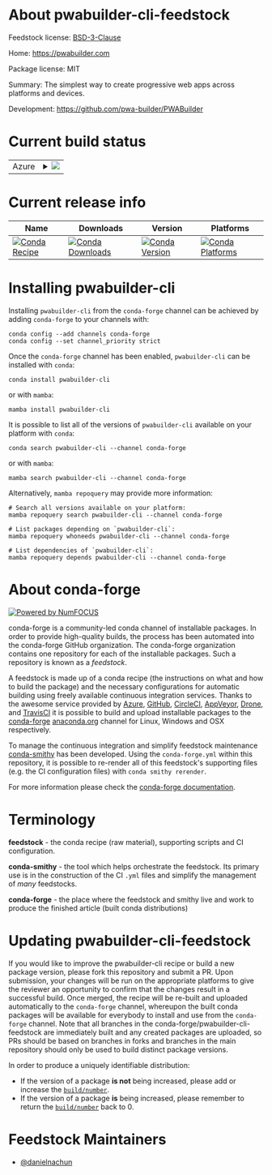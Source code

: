 About pwabuilder-cli-feedstock
==============================

Feedstock license: [BSD-3-Clause](https://github.com/conda-forge/pwabuilder-cli-feedstock/blob/main/LICENSE.txt)

Home: https://pwabuilder.com

Package license: MIT

Summary: The simplest way to create progressive web apps across platforms and devices.

Development: https://github.com/pwa-builder/PWABuilder

Current build status
====================


<table>
    
  <tr>
    <td>Azure</td>
    <td>
      <details>
        <summary>
          <a href="https://dev.azure.com/conda-forge/feedstock-builds/_build/latest?definitionId=24681&branchName=main">
            <img src="https://dev.azure.com/conda-forge/feedstock-builds/_apis/build/status/pwabuilder-cli-feedstock?branchName=main">
          </a>
        </summary>
        <table>
          <thead><tr><th>Variant</th><th>Status</th></tr></thead>
          <tbody><tr>
              <td>linux_64_nodejs20</td>
              <td>
                <a href="https://dev.azure.com/conda-forge/feedstock-builds/_build/latest?definitionId=24681&branchName=main">
                  <img src="https://dev.azure.com/conda-forge/feedstock-builds/_apis/build/status/pwabuilder-cli-feedstock?branchName=main&jobName=linux&configuration=linux%20linux_64_nodejs20" alt="variant">
                </a>
              </td>
            </tr><tr>
              <td>linux_64_nodejs22</td>
              <td>
                <a href="https://dev.azure.com/conda-forge/feedstock-builds/_build/latest?definitionId=24681&branchName=main">
                  <img src="https://dev.azure.com/conda-forge/feedstock-builds/_apis/build/status/pwabuilder-cli-feedstock?branchName=main&jobName=linux&configuration=linux%20linux_64_nodejs22" alt="variant">
                </a>
              </td>
            </tr><tr>
              <td>osx_64_nodejs20</td>
              <td>
                <a href="https://dev.azure.com/conda-forge/feedstock-builds/_build/latest?definitionId=24681&branchName=main">
                  <img src="https://dev.azure.com/conda-forge/feedstock-builds/_apis/build/status/pwabuilder-cli-feedstock?branchName=main&jobName=osx&configuration=osx%20osx_64_nodejs20" alt="variant">
                </a>
              </td>
            </tr><tr>
              <td>osx_64_nodejs22</td>
              <td>
                <a href="https://dev.azure.com/conda-forge/feedstock-builds/_build/latest?definitionId=24681&branchName=main">
                  <img src="https://dev.azure.com/conda-forge/feedstock-builds/_apis/build/status/pwabuilder-cli-feedstock?branchName=main&jobName=osx&configuration=osx%20osx_64_nodejs22" alt="variant">
                </a>
              </td>
            </tr>
          </tbody>
        </table>
      </details>
    </td>
  </tr>
</table>

Current release info
====================

| Name | Downloads | Version | Platforms |
| --- | --- | --- | --- |
| [![Conda Recipe](https://img.shields.io/badge/recipe-pwabuilder--cli-green.svg)](https://anaconda.org/conda-forge/pwabuilder-cli) | [![Conda Downloads](https://img.shields.io/conda/dn/conda-forge/pwabuilder-cli.svg)](https://anaconda.org/conda-forge/pwabuilder-cli) | [![Conda Version](https://img.shields.io/conda/vn/conda-forge/pwabuilder-cli.svg)](https://anaconda.org/conda-forge/pwabuilder-cli) | [![Conda Platforms](https://img.shields.io/conda/pn/conda-forge/pwabuilder-cli.svg)](https://anaconda.org/conda-forge/pwabuilder-cli) |

Installing pwabuilder-cli
=========================

Installing `pwabuilder-cli` from the `conda-forge` channel can be achieved by adding `conda-forge` to your channels with:

```
conda config --add channels conda-forge
conda config --set channel_priority strict
```

Once the `conda-forge` channel has been enabled, `pwabuilder-cli` can be installed with `conda`:

```
conda install pwabuilder-cli
```

or with `mamba`:

```
mamba install pwabuilder-cli
```

It is possible to list all of the versions of `pwabuilder-cli` available on your platform with `conda`:

```
conda search pwabuilder-cli --channel conda-forge
```

or with `mamba`:

```
mamba search pwabuilder-cli --channel conda-forge
```

Alternatively, `mamba repoquery` may provide more information:

```
# Search all versions available on your platform:
mamba repoquery search pwabuilder-cli --channel conda-forge

# List packages depending on `pwabuilder-cli`:
mamba repoquery whoneeds pwabuilder-cli --channel conda-forge

# List dependencies of `pwabuilder-cli`:
mamba repoquery depends pwabuilder-cli --channel conda-forge
```


About conda-forge
=================

[![Powered by
NumFOCUS](https://img.shields.io/badge/powered%20by-NumFOCUS-orange.svg?style=flat&colorA=E1523D&colorB=007D8A)](https://numfocus.org)

conda-forge is a community-led conda channel of installable packages.
In order to provide high-quality builds, the process has been automated into the
conda-forge GitHub organization. The conda-forge organization contains one repository
for each of the installable packages. Such a repository is known as a *feedstock*.

A feedstock is made up of a conda recipe (the instructions on what and how to build
the package) and the necessary configurations for automatic building using freely
available continuous integration services. Thanks to the awesome service provided by
[Azure](https://azure.microsoft.com/en-us/services/devops/), [GitHub](https://github.com/),
[CircleCI](https://circleci.com/), [AppVeyor](https://www.appveyor.com/),
[Drone](https://cloud.drone.io/welcome), and [TravisCI](https://travis-ci.com/)
it is possible to build and upload installable packages to the
[conda-forge](https://anaconda.org/conda-forge) [anaconda.org](https://anaconda.org/)
channel for Linux, Windows and OSX respectively.

To manage the continuous integration and simplify feedstock maintenance
[conda-smithy](https://github.com/conda-forge/conda-smithy) has been developed.
Using the ``conda-forge.yml`` within this repository, it is possible to re-render all of
this feedstock's supporting files (e.g. the CI configuration files) with ``conda smithy rerender``.

For more information please check the [conda-forge documentation](https://conda-forge.org/docs/).

Terminology
===========

**feedstock** - the conda recipe (raw material), supporting scripts and CI configuration.

**conda-smithy** - the tool which helps orchestrate the feedstock.
                   Its primary use is in the construction of the CI ``.yml`` files
                   and simplify the management of *many* feedstocks.

**conda-forge** - the place where the feedstock and smithy live and work to
                  produce the finished article (built conda distributions)


Updating pwabuilder-cli-feedstock
=================================

If you would like to improve the pwabuilder-cli recipe or build a new
package version, please fork this repository and submit a PR. Upon submission,
your changes will be run on the appropriate platforms to give the reviewer an
opportunity to confirm that the changes result in a successful build. Once
merged, the recipe will be re-built and uploaded automatically to the
`conda-forge` channel, whereupon the built conda packages will be available for
everybody to install and use from the `conda-forge` channel.
Note that all branches in the conda-forge/pwabuilder-cli-feedstock are
immediately built and any created packages are uploaded, so PRs should be based
on branches in forks and branches in the main repository should only be used to
build distinct package versions.

In order to produce a uniquely identifiable distribution:
 * If the version of a package **is not** being increased, please add or increase
   the [``build/number``](https://docs.conda.io/projects/conda-build/en/latest/resources/define-metadata.html#build-number-and-string).
 * If the version of a package **is** being increased, please remember to return
   the [``build/number``](https://docs.conda.io/projects/conda-build/en/latest/resources/define-metadata.html#build-number-and-string)
   back to 0.

Feedstock Maintainers
=====================

* [@danielnachun](https://github.com/danielnachun/)


